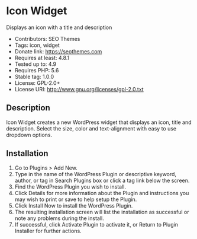 # Icon Widget

Displays an icon with a title and description

- Contributors: SEO Themes
- Tags: icon, widget
- Donate link: https://seothemes.com
- Requires at least: 4.8.1
- Tested up to: 4.9
- Requires PHP: 5.6
- Stable tag: 1.0.0
- License: GPL-2.0+
- License URI: http://www.gnu.org/licenses/gpl-2.0.txt

## Description

Icon Widget creates a new WordPress widget that displays an icon, title and description. Select the size, color and text-alignment with easy to use dropdown options.

## Installation

1. Go to Plugins > Add New.
2. Type in the name of the WordPress Plugin or descriptive keyword, author, or tag in Search Plugins box or click a tag link below the screen.
3. Find the WordPress Plugin you wish to install.
4. Click Details for more information about the Plugin and instructions you may wish to print or save to help setup the Plugin.
5. Click Install Now to install the WordPress Plugin.
6. The resulting installation screen will list the installation as successful or note any problems during the install.
7. If successful, click Activate Plugin to activate it, or Return to Plugin Installer for further actions.